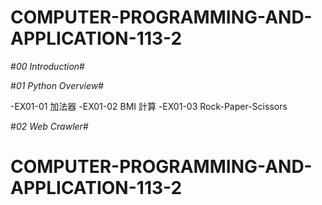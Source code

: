 # COMPUTER-PROGRAMMING-AND-APPLICATION-113-2

#*00 Introduction*#

#*01 Python Overview*#

-EX01-01 加法器
-EX01-02 BMI 計算
-EX01-03 Rock-Paper-Scissors

#*02 Web Crawler*#



# COMPUTER-PROGRAMMING-AND-APPLICATION-113-2
